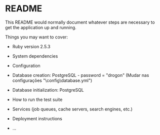 # README

This README would normally document whatever steps are necessary to get the
application up and running.

Things you may want to cover:

* Ruby version 2.5.3

* System dependencies

* Configuration

* Database creation: PostgreSQL - password = "drogon" (Mudar nas configurações "\config\database.yml")

* Database initialization: PostgreSQL

* How to run the test suite

* Services (job queues, cache servers, search engines, etc.)

* Deployment instructions

* ...
